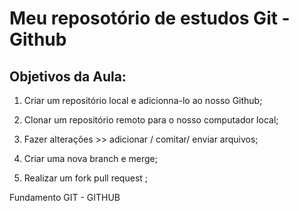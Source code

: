 # Meu reposotório de estudos Git - Github

## Objetivos da Aula:

1. Criar um repositório local e adicionna-lo ao nosso Github;

2. Clonar um repositório remoto para o nosso computador local;

3. Fazer alterações >> adicionar / comitar/ enviar arquivos;

4. Criar uma nova branch e merge;

5. Realizar um fork pull request ;


Fundamento GIT - GITHUB